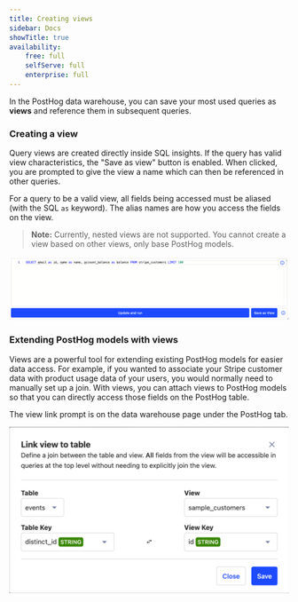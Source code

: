 ```yaml
---
title: Creating views
sidebar: Docs
showTitle: true
availability:
    free: full
    selfServe: full
    enterprise: full
---
```


In the PostHog data warehouse, you can save your most used queries as **views** and reference them in subsequent queries.

### Creating a view

Query views are created directly inside SQL insights. If the query has valid view characteristics, the "Save as view" button is enabled. When clicked, you are prompted to give the view a name which can then be referenced in other queries. 

For a query to be a valid view, all fields being accessed must be aliased (with the SQL `as` keyword). The alias names are how you access the fields on the view. 

> **Note:** Currently, nested views are not supported. You cannot create a view based on other views, only base PostHog models.

![valid view](../../images/features/data-warehouse/valid-view.png)

### Extending PostHog models with views

Views are a powerful tool for extending existing PostHog models for easier data access. For example, if you wanted to associate your Stripe customer data with product usage data of your users, you would normally need to manually set up a join. With views, you can attach views to PostHog models so that you can directly access those fields on the PostHog table. 

The view link prompt is on the data warehouse page under the PostHog tab.

![view link](../../images/features/data-warehouse/view-link.png)